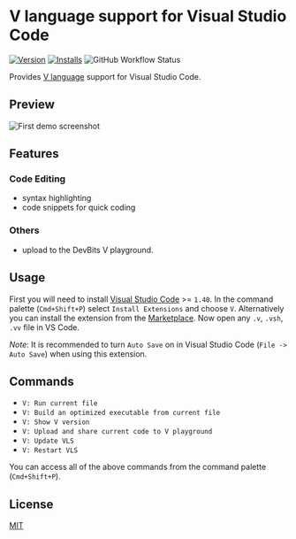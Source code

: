 # V language support for Visual Studio Code

[![Version](https://vsmarketplacebadge.apphb.com/version/vlanguage.vscode-vlang.svg)](https://marketplace.visualstudio.com/items?itemName=vlanguage.vscode-vlang)
[![Installs](https://vsmarketplacebadge.apphb.com/installs/vlanguage.vscode-vlang.svg)](https://marketplace.visualstudio.com/items?itemName=vlanguage.vscode-vlang)
![GitHub Workflow Status](https://img.shields.io/github/workflow/status/vlang/vscode-vlang/CI)

Provides [V language](https://vlang.io) support for Visual Studio Code.

## Preview

![First demo screenshot](https://github.com/vlang/vscode-vlang/raw/HEAD/images/demo.png)

## Features

### Code Editing

- syntax highlighting
- code snippets for quick coding

### Others

- upload to the DevBits V playground.

## Usage

First you will need to install [Visual Studio Code][vs-code] >= `1.40`.
In the command palette (`Cmd+Shift+P`) select `Install Extensions` and choose `V`.
Alternatively you can install the extension from the [Marketplace][market-ext-link].
Now open any `.v`, `.vsh`, `.vv` file in VS Code.

_Note_: It is recommended to turn `Auto Save` on
    in Visual Studio Code (`File -> Auto Save`) when using this extension.

## Commands

- `V: Run current file`
- `V: Build an optimized executable from current file`
- `V: Show V version`
- `V: Upload and share current code to V playground`
- `V: Update VLS`
- `V: Restart VLS`

You can access all of the above commands from the command palette (`Cmd+Shift+P`).

## License

[MIT](https://github.com/vlang/vscode-vlang/blob/HEAD/LICENSE)

<!-- Links -->
[vs-code]: https://code.visualstudio.com/
[market-ext-link]: https://marketplace.visualstudio.com/items?itemName=vlanguage.vscode-vlang
